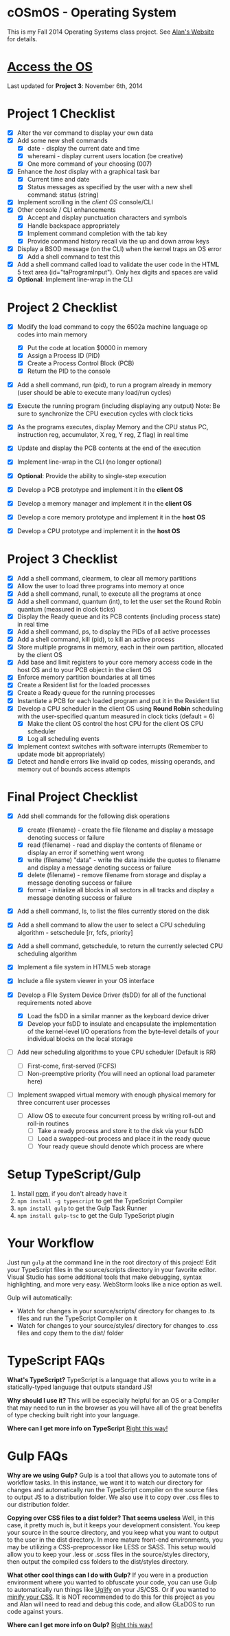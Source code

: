cOSmOS - Operating System
=========================

This is my Fall 2014 Operating Systems class project.
See [Alan's Website](http://www.labouseur.com/courses/os/) for details.

[Access the OS](http://andrewbaran.github.io/TypeScriptOS/)
===========================================================
Last updated for **Project 3**: November 6th, 2014

Project 1 Checklist
===================

- [x] Alter the ver command to display your own data
- [x] Add some new shell commands
	- [x] date - display the current date and time
	- [x] whereami - display current users location (be creative)
	- [x] One more command of your choosing (007)
- [x] Enhance the *host* display with a graphical task bar 
	- [x] Current time and date
	- [x] Status messages as specified by the user with a new shell command: status (string)
- [x] Implement scrolling in the *client OS* console/CLI
- [x] Other console / CLI enhancements 
	- [x] Accept and display punctuation characters and symbols
	- [x] Handle backspace appropriately
	- [x] Implement command completion with the tab key
	- [x] Provide command history recall via the up and down arrow keys
- [x] Display a BSOD message (on the CLI) when the kernel traps an OS error
	- [x] Add a shell command to test this
- [x] Add a shell command called load to validate the user code in the HTML 5 text area (id="taProgramInput"). Only hex digits and spaces are valid
- [x] **Optional**: Implement line-wrap in the CLI

Project 2 Checklist
===================

- [x] Modify the load command to copy the 6502a machine language op codes into main memory
	- [x] Put the code at location $0000 in memory
	- [x] Assign a Process ID (PID)
	- [x] Create a Process Control Block (PCB)
	- [x] Return the PID to the console
- [x] Add a shell command, run (pid), to run a program already in memory (user should be able to execute many load/run cycles)
- [x] Execute the running program (including displaying any output)
	Note: Be sure to synchronize the CPU execution cycles with clock ticks
- [x] As the programs executes, display Memory and the CPU status
	PC, instruction reg, accumulator, X reg, Y reg, Z flag) in real time
- [x] Update and display the PCB contents at the end of the execution
- [x] Implement line-wrap in the CLI (no longer optional)
- [x] **Optional**: Provide the ability to single-step execution

- [x] Develop a PCB prototype and implement it in the **client OS**
- [x] Develop a memory manager and implement it in the **client OS**
- [x] Develop a core memory prototype and implement it in the **host OS**
- [x] Develop a CPU prototype and implement it in the **host OS**

Project 3 Checklist
===================

- [x] Add a shell command, clearmem, to clear all memory partitions
- [x] Allow the user to load three programs into memory at once
- [x] Add a shell command, runall, to execute all the programs at once
- [x] Add a shell command, quantum (int), to let the user set the Round Robin quantum (measured in clock ticks)
- [x] Display the Ready queue and its PCB contents (including process state) in real time
- [x] Add a shell command, ps, to display the PIDs of all active processes
- [x] Add a shell command, kill (pid), to kill an active process
- [x] Store multiple programs in memory, each in their own partition, allocated by the client OS
- [x] Add base and limit registers to your core memory access code in the host OS and to your PCB object in the client OS
- [x] Enforce memory partition boundaries at all times
- [x] Create a Resident list for the loaded processes
- [x] Create a Ready queue for the running processes
- [x] Instantiate a PCB for each loaded program and put it in the Resident list
- [x] Develop a CPU scheduler in the client OS using **Round Robin** scheduling with the user-specified quantum measured in clock ticks (default = 6)
	- [x] Make the client OS control the host CPU for the client OS CPU scheduler
	- [x] Log all scheduling events
- [x] Implement context switches with software interrupts (Remember to update mode bit appropriately)
- [x] Detect and handle errors like invalid op codes, missing operands, and memory out of bounds access attempts

Final Project Checklist
=======================

- [x] Add shell commands for the following disk operations
	- [x] create (filename) - create the file filename and display a message denoting success or failure
	- [x] read (filename) - read and display the contents of filename or display an error if something went wrong
	- [x] write (filename) "data" - write the data inside the quotes to filename and display a message denoting success or failure
	- [x] delete (filename) - remove filename from storage and display a message denoting success or failure
	- [x] format - initialize all blocks in all sectors in all tracks and display a message denoting success or failure
- [x] Add a shell command, ls, to list the files currently stored on the disk
- [x] Add a shell command to allow the user to select a CPU scheduling algorithm - setschedule [rr, fcfs, priority]
- [x] Add a shell command, getschedule, to return the currently selected CPU scheduling algorithm
- [x] Implement a file system in HTML5 web storage
- [x] Include a file system viewer in your OS interface

- [x] Develop a FIle System Device Driver (fsDD) for all of the functional requirements noted above
	- [x] Load the fsDD in a similar manner as the keyboard device driver
	- [x] Develop your fsDD to insulate and encapsulate the implementation of the kernel-level I/O operations from the byte-level details of your individual blocks on the local storage
- [ ] Add new scheduling algorithms to youe CPU scheduler (Default is RR)
	- [ ] First-come, first-served (FCFS)
	- [ ] Non-preemptive priority (You will need an optional load parameter here)

- [ ] Implement swapped virtual memory with enough physical memory for three concurrent user processes
	- [ ] Allow OS to execute four concurrent prcess by writing roll-out and roll-in routines
		- [ ] Take a ready process and store it to the disk via your fsDD
		- [ ] Load a swapped-out process and place it in the ready queue
		- [ ] Your ready queue should denote which process are where

Setup TypeScript/Gulp
=====================

1. Install [npm](https://www.npmjs.org/), if you don't already have it
1. `npm install -g typescript` to get the TypeScript Compiler
1. `npm install gulp` to get the Gulp Task Runner
1. `npm install gulp-tsc` to get the Gulp TypeScript plugin

Your Workflow
=============

Just run `gulp` at the command line in the root directory of this project! Edit your TypeScript files in the source/scripts directory in your favorite editor. Visual Studio has some additional tools that make debugging, syntax highlighting, and more very easy. WebStorm looks like a nice option as well.

Gulp will automatically:

* Watch for changes in your source/scripts/ directory for changes to .ts files and run the TypeScript Compiler on it
* Watch for changes to your source/styles/ directory for changes to .css files and copy them to the dist/ folder

TypeScript FAQs
==================

**What's TypeScript?**
TypeScript is a language that allows you to write in a statically-typed language that outputs standard JS!

**Why should I use it?**
This will be especially helpful for an OS or a Compiler that may need to run in the browser as you will have all of the great benefits of type checking built right into your language.

**Where can I get more info on TypeScript**
[Right this way!](http://www.typescriptlang.org/)

Gulp FAQs
=========

**Why are we using Gulp?**
Gulp is a tool that allows you to automate tons of workflow tasks. In this instance, we want it to watch our directory for changes and automatically run the TypeScript compiler on the source files to output JS to a distribution folder. We also use it to copy over .css files to our distribution folder.

**Copying over CSS files to a dist folder? That seems useless**
Well, in this case, it pretty much is, but it keeps your development consistent. You keep your source in the source directory, and you keep what you want to output to the user in the dist directory. In more mature front-end environments, you may be utilizing a CSS-preprocessor like LESS or SASS. This setup would allow you to keep your .less or .scss files in the source/styles directory, then output the compiled css folders to the dist/styles directory.

**What other cool things can I do with Gulp?**
If you were in a production environment where you wanted to obfuscate your code, you can use Gulp to automatically run things like [Uglify](https://github.com/terinjokes/gulp-uglify) on your JS/CSS. Or if you wanted to [minify your CSS](https://www.npmjs.org/package/gulp-minify-css). It is NOT recommended to do this for this project as you and Alan will need to read and debug this code, and allow GLaDOS to run code against yours.

**Where can I get more info on Gulp?**
[Right this way!](http://gulpjs.com/)
